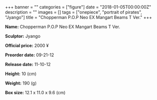 +++
banner = ""
categories = ["figure"]
date = "2018-01-05T00:00:00Z"
description = ""
images = []
tags = ["onepiece", "portrait of pirates", "Jyango"]
title = "Chopperman P.O.P Neo EX Mangart Beams T Ver."
+++

**Name:** Chopperman P.O.P Neo EX Mangart Beams T Ver.

**Sculptor:** Jyango

**Official price:** 2000 ¥

**Preorder date:** 09-21-12

**Release date:** 11-10-12

**Height:** 10 (cm)

**Weight:** 190 (g)

**Box size:** 12.1 x 11.0 x 9.6 (cm)
